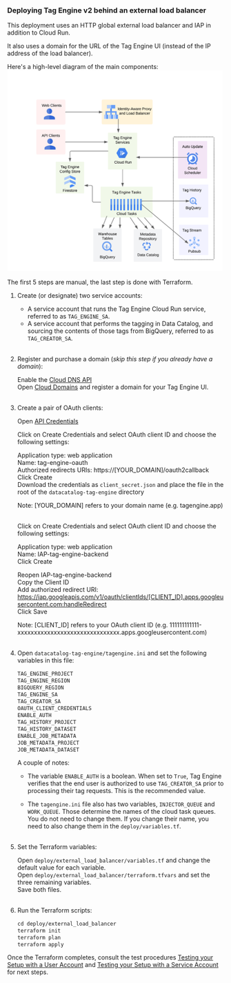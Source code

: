### Deploying Tag Engine v2 behind an external load balancer

This deployment uses an HTTP global external load balancer and IAP in addition to Cloud Run. 

It also uses a domain for the URL of the Tag Engine UI (instead of the IP address of the load balancer). 

Here's a high-level diagram of the main components: <br><img src="../static/architecture.png" alt="arch" width="500"/>

The first 5 steps are manual, the last step is done with Terraform. 

1. Create (or designate) two service accounts:

	- A service account that runs the Tag Engine Cloud Run service, referred to as `TAG_ENGINE_SA`. 
	- A service account that performs the tagging in Data Catalog, and sourcing the contents of those tags from BigQuery, referred to as `TAG_CREATOR_SA`. <br><br>


2. Register and purchase a domain (<i>skip this step if you already have a domain</i>):

   Enable the [Cloud DNS API](https://console.cloud.google.com/marketplace/product/google/dns.googleapis.com)<br>
   Open [Cloud Domains](https://console.cloud.google.com/net-services/domains/registrations/list) and register a domain for your Tag Engine UI.<br><br>


3. Create a pair of OAuth clients:

   Open [API Credentials](https://console.cloud.google.com/apis/credentials)<br>

   Click on Create Credentials and select OAuth client ID and choose the following settings:<br>

   Application type: web application<br>
   Name: tag-engine-oauth<br>
   Authorized redirects URIs: https://[YOUR_DOMAIN]/oauth2callback<br> 
   Click Create<br>
   Download the credentials as `client_secret.json` and place the file in the root of the `datacatalog-tag-engine` directory<br> 

   Note: [YOUR_DOMAIN] refers to your domain name (e.g. tagengine.app)<br><br> 

   Click on Create Credentials and select OAuth client ID and choose the following settings:<br>

   Application type: web application<br>
   Name: IAP-tag-engine-backend<br>
   Click Create<br>

   Reopen IAP-tag-engine-backend<br> 
   Copy the Client ID<br>
   Add authorized redirect URI: https://iap.googleapis.com/v1/oauth/clientIds/[CLIENT_ID].apps.googleusercontent.com:handleRedirect<br>
   Click Save<br>

   Note: [CLIENT_ID] refers to your OAuth client ID (e.g. 111111111111-xxxxxxxxxxxxxxxxxxxxxxxxxxxxxxx.apps.googleusercontent.com)<br><br>


4. Open `datacatalog-tag-engine/tagengine.ini` and set the following variables in this file: 

	```
	TAG_ENGINE_PROJECT
	TAG_ENGINE_REGION  
	BIGQUERY_REGION
	TAG_ENGINE_SA
	TAG_CREATOR_SA
	OAUTH_CLIENT_CREDENTIALS
	ENABLE_AUTH
	TAG_HISTORY_PROJECT
	TAG_HISTORY_DATASET
	ENABLE_JOB_METADATA
	JOB_METADATA_PROJECT
	JOB_METADATA_DATASET     
	```

   A couple of notes: <br>

   - The variable `ENABLE_AUTH` is a boolean. When set to `True`, Tag Engine verifies that the end user is authorized to use `TAG_CREATOR_SA` prior to    processing their tag requests. This is the recommended value. <br>

   - The `tagengine.ini` file also has two variables, `INJECTOR_QUEUE` and `WORK_QUEUE`. Those determine the names of the cloud task queues. You do not need to change them. If you change their name, you need to also change them in the `deploy/variables.tf`.<br><br> 


5. Set the Terraform variables:

   Open `deploy/external_load_balancer/variables.tf` and change the default value for each variable.<br>
   Open `deploy/external_load_balancer/terraform.tfvars` and set the three remaining variables. <br>
   Save both files.<br><br> 


6. Run the Terraform scripts:

	```
	cd deploy/external_load_balancer
	terraform init
	terraform plan
	terraform apply
	```

Once the Terraform completes, consult the test procedures [Testing your Setup with a User Account](https://github.com/GoogleCloudPlatform/datacatalog-tag-engine/blob/cloud-run/README.md#testa) and [Testing your Setup with a Service Account](https://github.com/GoogleCloudPlatform/datacatalog-tag-engine/blob/cloud-run/README.md#testb) for next steps. 
